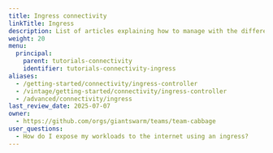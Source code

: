 ```yaml
---
title: Ingress connectivity
linkTitle: Ingress
description: List of articles explaining how to manage with the different ingress features available in the platform.
weight: 20
menu:
  principal:
    parent: tutorials-connectivity
    identifier: tutorials-connectivity-ingress
aliases:
  - /getting-started/connectivity/ingress-controller
  - /vintage/getting-started/connectivity/ingress-controller
  - /advanced/connectivity/ingress
last_review_date: 2025-07-07
owner:
  - https://github.com/orgs/giantswarm/teams/team-cabbage
user_questions:
  - How do I expose my workloads to the internet using an ingress?
---
```

